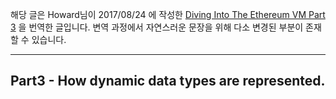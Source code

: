 해당 글은 Howard님이 2017/08/24 에 작성한 [Diving Into The Ethereum VM Part 3](https://medium.com/@hayeah/diving-into-the-ethereum-vm-the-hidden-costs-of-arrays-28e119f04a9b) 을 번역한 글입니다. 변역 과정에서 자연스러운 문장을 위해 다소 변경된 부분이 존재할 수 있습니다.

* * *

## Part3 - How dynamic data types are represented.


